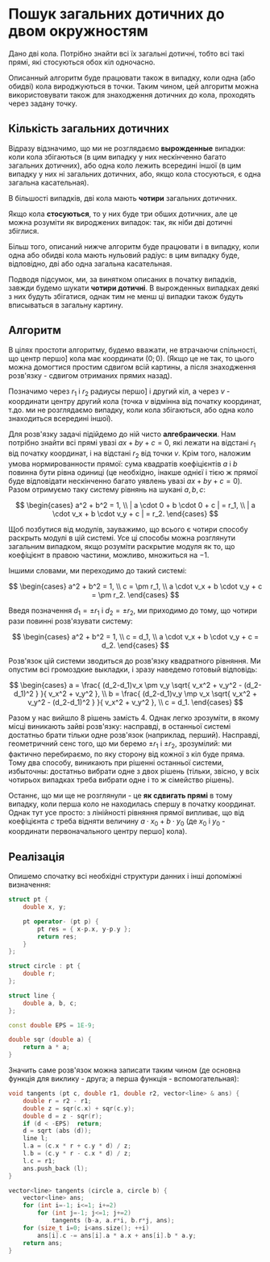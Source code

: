 # Пошук загальних дотичних до двом окружностям

Дано дві кола. Потрібно знайти всі їх загальні дотичні, тобто всі такі прямі, які стосуються обох кіл одночасно.

Описанный алгоритм буде працювати також в випадку, коли одна (або обидві) кола вироджуються в точки. Таким чином, цей алгоритм можна використовувати також для знаходження дотичних до кола, проходять через задану точку.

## Кількість загальних дотичних

Відразу відзначимо, що ми не розглядаємо **вырожденные** випадки: коли кола збігаються (в цим випадку у них нескінченно багато загальних дотичних), або одна коло лежить всередині іншої (в цим випадку у них ні загальних дотичних, або, якщо кола стосуються, є одна загальна касательная).

В більшості випадків, дві кола мають **чотири** загальних дотичних.

Якщо кола **стосуються**, то у них буде три обших дотичних, але це можна розуміти як вироджених випадок: так, як ніби дві дотичні збіглися.

Більш того, описаний нижче алгоритм буде працювати і в випадку, коли одна або обидві кола мають нульовий радіус: в цим випадку буде, відповідно, дві або одна загальна касательная.

Подводя підсумок, ми, за винятком описаних в початку випадків, завжди будемо шукати **чотири дотичні**. В вырожденных випадках деякі з них будуть збігатися, однак тим не менш ці випадки також будуть вписываться в загальну картину.

## Алгоритм

В цілях простоти алгоритму, будемо вважати, не втрачаючи спільності, що центр першо] кола має координати $(0;0)$. (Якщо це не так, то цього можна домогтися простим сдвигом всій картины, а після знаходження розв'язку - сдвигом отриманих прямих назад).

Позначимо через $r_1$ і $r_2$ радиусы першо] і другий кіл, а через $v$ - координати центру другий кола (точка $v$ відмінна від початку координат, т.до. ми не розглядаємо випадку, коли кола збігаються, або одна коло знаходиться всередині іншої).

Для розв'язку задачі підійдемо до ній чисто **алгебраически**. Нам потрібно знайти всі прямі увазі $ax+by+c=0$, які лежати на відстані $r_1$ від початку координат, і на відстані $r_2$ від точки $v$. Крім того, наложим умова нормированности прямої: сума квадратів коефіцієнтів $a$ і $b$ повинна бути рівна одиниці (це необхідно, інакше однієї і тією ж прямої буде відповідати нескінченно багато уявлень увазі $ax+by+c=0$). Разом отримуємо таку систему рівнянь на шукані $a,b,c$:

$$ \begin{cases}
a^2 + b^2 = 1, \\
| a \cdot 0 + b \cdot 0 + c | = r_1, \\
| a \cdot v_x + b \cdot v_y + c | = r_2.
\end{cases} $$

Щоб позбутися від модулів, зауважимо, що всього є чотири способу раскрыть модулі в цій системі. Усе ці способы можна розглянути загальним випадком, якщо розуміти раскрытие модуля як то, що коефіцієнт в правою частини, можливо, множиться на $-1$.

Іншими словами, ми переходимо до такий системі:

$$ \begin{cases}
a^2 + b^2 = 1, \\
c = \pm r_1, \\
a \cdot v_x + b \cdot v_y + c = \pm r_2.
\end{cases} $$

Введя позначення $d_1 = \pm r_1$ і $d_2 = \pm r_2$, ми приходимо до тому, що чотири рази повинні розв'язувати систему:

$$ \begin{cases}
a^2 + b^2 = 1, \\
c = d_1, \\
a \cdot v_x + b \cdot v_y + c = d_2.
\end{cases} $$

Розв'язок цій системи зводиться до розв'язку квадратного рівняння. Ми опустим всі громоздкие выкладки, і зразу наведемо готовый відповідь:

$$ \begin{cases}
a = \frac{ (d_2-d_1)v_x \pm v_y \sqrt{ v_x^2 + v_y^2 - (d_2-d_1)^2 } }{ v_x^2 + v_y^2 }, \\
b = \frac{ (d_2-d_1)v_y \mp v_x \sqrt{ v_x^2 + v_y^2 - (d_2-d_1)^2 } }{ v_x^2 + v_y^2 }, \\
c = d_1.
\end{cases} $$

Разом у нас вийшло $8$ рішень замість $4$. Однак легко зрозуміти, в якому місці виникають зайві розв'язку: насправді, в останньої системі достатньо брати тільки одне розв'язок (наприклад, перший). Насправді, геометричний сенс того, що ми беремо $\pm r_1$ і $\pm r_2$, зрозумілий: ми фактично перебираємо, по яку сторону від кожної з кіл буде пряма. Тому два способу, виникають при рішенні останньої системи, избыточны: достатньо вибрати одне з двох рішень (тільки, звісно, у всіх чотирьох випадках треба вибрати одне і то ж сімейство рішень).

Останнє, що ми ще не розглянули - це **як сдвигать прямі** в тому випадку, коли перша коло не находилась спершу в початку координат. Однак тут усе просто: з лінійності рівняння прямої випливає, що від коефіцієнта $c$ треба відняти величину $a \cdot x_0 + b \cdot y_0$ (де $x_0$ і $y_0$ - координати первоначального центру першо] кола).

## Реалізація

Опишемо спочатку всі необхідні структури данних і інші допоміжні визначення:

<!--- TODO: specify code snippet id -->
``` cpp
struct pt {
    double x, y;

    pt operator- (pt p) {
        pt res = { x-p.x, y-p.y };
        return res;
    }
};

struct circle : pt {
    double r;
};

struct line {
    double a, b, c;
};

const double EPS = 1E-9;

double sqr (double a) {
    return a * a;
}
```

Значить саме розв'язок можна записати таким чином (де основна функція для виклику - друга; а перша функція - вспомогательная):

<!--- TODO: specify code snippet id -->
``` cpp
void tangents (pt c, double r1, double r2, vector<line> & ans) {
    double r = r2 - r1;
    double z = sqr(c.x) + sqr(c.y);
    double d = z - sqr(r);
    if (d < -EPS)  return;
    d = sqrt (abs (d));
    line l;
    l.a = (c.x * r + c.y * d) / z;
    l.b = (c.y * r - c.x * d) / z;
    l.c = r1;
    ans.push_back (l);
}

vector<line> tangents (circle a, circle b) {
    vector<line> ans;
    for (int i=-1; i<=1; i+=2)
        for (int j=-1; j<=1; j+=2)
            tangents (b-a, a.r*i, b.r*j, ans);
    for (size_t i=0; i<ans.size(); ++i)
        ans[i].c -= ans[i].a * a.x + ans[i].b * a.y;
    return ans;
}
```
